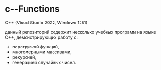# c--Functions 
C++ (Visual Studio 2022, Windows 1251) 

данный репозиторий содержит несколько учебных программ на языке C++, демонстрирующих работу с:

- перегрузкой функций,
- многомерными массивами,
- рекурсией,
- генерацией случайных чисел.
